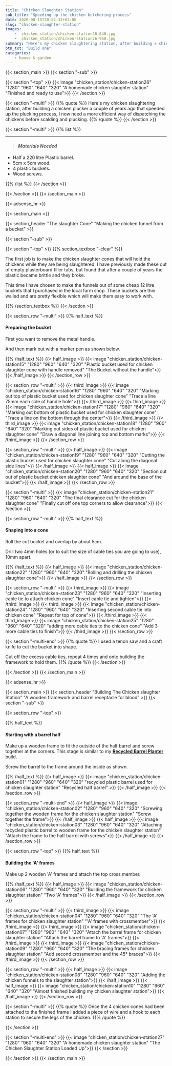 ```yaml
---
title: "Chicken Slaughter Station"
sub_title: "Speeding up the chicken butchering process"
date: 2020-08-15T20:52:32+02:00
slug: "chicken-slaughter-station"
images:
    -  chicken_station/chicken-station26-640.jpg
    -  chicken_station/chicken-station26-960.jpg
summary: "Here's my chicken slaughtering station, after building a chicken plucker a couple of years ago that speeded up the plucking process, I now need a more e..."
btn_txt: "Build one"
categories:
    - house & garden
---
```


{{< section_main >}}
{{< section "-sub" >}}

{{< section "-top" >}}
{{< image "chicken_station/chicken-station26" "1280" "960" "640" "320" "A homemade chicken slaughter station" "Finished and ready to use">}}
{{< /section >}}

{{< section "-multi" >}}
{{% quote %}}
Here's my chicken slaughtering station, after building a chicken plucker a couple of years ago that speeded up the plucking process, I now need a more efficient way of dispatching the chickens before scalding and plucking.
{{% /quote %}}
{{< /section >}}

{{< section "-multi" >}}
{{% list %}}

***

> #### ***Materials Needed***

- Half a 220 litre Plastic barrel.
- 5cm x 5cm wood.
- 4 plastic buckets.
- Wood screws.

{{% /list %}}
{{< /section >}}

{{< /section >}}
{{< /section_main >}}

{{< adsense_hr >}}

{{< section_main >}}

{{< section_header "The slaughter Cone" "Making the chicken funnel from a bucket" >}}

{{< section "-sub" >}}

{{< section "-top" >}}
{{% section_textbox "-clear" %}}

The first job is to make the chicken slaughter cones that will hold the chickens while they are being slaughtered. I have previously made these out of empty plasterboard filler tubs, but found that after a couple of years the plastic became brittle and they broke.

This time I have chosen to make the funnels out of some cheap 12 litre buckets that I purchased in the local farm shop. These buckets are thin walled and are pretty flexible which will make them easy to work with.

{{% /section_textbox %}}
{{< /section >}}

{{< section_row "-multi" >}}
{{% half_text %}}

#### Preparing the bucket

First you want to remove the metal handle.

And then mark out with a marker pen as shown below.

{{% /half_text %}}
{{< half_image >}}
{{< image "chicken_station/chicken-station15" "1280" "960" "640" "320" "Plastic bucket used for chicken slaughter cone with handle removed" "The Bucket without the handle">}}
{{< /half_image >}}
{{< /section_row >}}

{{< section_row "-multi" >}}
{{< third_image >}}
{{< image "chicken_station/chicken-station16" "1280" "960" "640" "320" "Marking out top of plastic bucket used for chicken slaughter cone" "Trace a line 75mm each side of handle hole">}}
{{< /third_image >}}
{{< third_image >}}
{{< image "chicken_station/chicken-station17" "1280" "960" "640" "320" "Marking out bottom of plastic bucket used for chicken slaughter cone" "Trace a line on the bottom through the center">}}
{{< /third_image >}}
{{< third_image >}}
{{< image "chicken_station/chicken-station18" "1280" "960" "640" "320" "Marking out sides of plastic bucket used for chicken slaughter cone" "Draw a diagonal line joining top and bottom marks">}}
{{< /third_image >}}
{{< /section_row >}}

{{< section_row "-multi" >}}
{{< half_image >}}
{{< image "chicken_station/chicken-station19" "1280" "960" "640" "320" "Cutting the plastic bucket used for chicken slaughter cone" "Cut along the diagonal side lines">}}
{{< /half_image >}}
{{< half_image >}}
{{< image "chicken_station/chicken-station20" "1280" "960" "640" "320" "Section cut out of plastic bucket chicken slaughter cone" "And around the base of the bucket">}}
{{< /half_image >}}
{{< /section_row >}}

{{< section "-multi" >}}
{{< image "chicken_station/chicken-station21" "1280" "960" "640" "320" "The final clearance cut for the chicken slaughter cone" "Finally cut off one top corners to allow clearance">}}
{{< /section >}}

{{< section_row "-multi" >}}
{{% half_text %}}

#### Shaping into a cone

Roll the cut bucket and overlap by about 5cm.

Drill two 4mm holes (or to suit the size of cable ties you are going to use), 10mm apart.

{{% /half_text %}}
{{< half_image >}}
{{< image "chicken_station/chicken-station22" "1280" "960" "640" "320" "Rolling and drilling the chicken slaughter cone">}}
{{< /half_image >}}
{{< /section_row >}}

{{< section_row "-multi" >}}
{{< third_image >}}
{{< image "chicken_station/chicken-station23" "1280" "960" "640" "320" "Inserting cable tie to attach chicken cone" "Insert cable tie and tighten">}}
{{< /third_image >}}
{{< third_image >}}
{{< image "chicken_station/chicken-station24" "1280" "960" "640" "320" "Inserting second cable tie into chicken cone" "Repeat for top of cone">}}
{{< /third_image >}}
{{< third_image >}}
{{< image "chicken_station/chicken-station25" "1280" "960" "640" "320" "adding more cable ties to the chicken cone" "Add 3 more cable ties to finish">}}
{{< /third_image >}}
{{< /section_row >}}

{{< section "-multi-end" >}}
{{% quote %}}
I used a tenon saw and a craft knife to cut the bucket into shape.

Cut off the excess cable ties, repeat 4 times and onto building the framework to hold them.
{{% /quote %}}
{{< /section >}}

{{< /section >}}
{{< /section_main >}}

{{< adsense_hr >}}

{{< section_main >}}
{{< section_header "Building The Chicken slaughter Station" "A wooden framework and barrel receptacle for blood" >}}
{{< section "-sub" >}}

{{< section_row "-top" >}}

{{% half_text %}}

#### Starting with a barrel half

Make up a wooden frame to fit the outside of the half barrel and screw together at the corners. This stage is similar to my **[Recycled Barrel Planter]("recycling-plastic-barrel-as-a-planter" "My recycled barrel planter build")** build.

Screw the barrel to the frame around the inside as shown.

{{% /half_text %}}
{{< half_image >}}
{{< image "chicken_station/chicken-station01" "1280" "960" "640" "320" "recycled plastic barrel used for chicken slaughter station" "Recycled half barrel" >}}
{{< /half_image >}}
{{< /section_row >}}

{{< section_row "-multi-end" >}}
{{< half_image >}}
{{< image "chicken_station/chicken-station02" "1280" "960" "640" "320" "Screwing together the wooden frame for the chicken slaughter station" "Screw together the frame">}}
{{< /half_image >}}
{{< half_image >}}
{{< image "chicken_station/chicken-station03" "1280" "960" "640" "320" "Attaching recycled plastic barrel to wooden frame for the chicken slaughter station" "Attach the frame to the half barrel with screws">}}
{{< /half_image >}}
{{< /section_row >}}

{{< section_row "-top" >}}
{{% half_text %}}

#### Building the 'A' frames

Make up 2 wooden 'A' frames and attach the top cross member. 

{{% /half_text %}}
{{< half_image >}}
{{< image "chicken_station/chicken-station06" "1280" "960" "640" "320" "Building the framework for chicken slaughter station" "Two 'A' frames">}}
{{< /half_image >}}
{{< /section_row >}}

{{< section_row "-multi" >}}
{{< third_image >}}
{{< image "chicken_station/chicken-station04" "1280" "960" "640" "320" "The 'A' frames for chicken slaughter station" "'A' frames with crossmember">}}
{{< /third_image >}}
{{< third_image >}}
{{< image "chicken_station/chicken-station07" "1280" "960" "640" "320" "Attach the barrel frame for chicken slaughter station" "Attach the barrel frame to 'A' frames">}}
{{< /third_image >}}
{{< third_image >}}
{{< image "chicken_station/chicken-station09" "1280" "960" "640" "320" "The bracing frames for chicken slaughter station" "Add second crossmember and the 45° braces">}}
{{< /third_image >}}
{{< /section_row >}}

{{< section_row "-multi" >}}
{{< half_image >}}
{{< image "chicken_station/chicken-station08" "1280" "960" "640" "320" "Adding the chicken funnels to the slaughter station">}}
{{< /half_image >}}
{{< half_image >}}
{{< image "chicken_station/chicken-station10" "1280" "960" "640" "320" "Almost finished building my chicken slaughter station">}}
{{< /half_image >}}
{{< /section_row >}}

{{< section "-multi" >}}
{{% quote %}}
Once the 4 chicken cones had been attached to the finished frame I added a piece of wire and a hook to each station to secure the legs of the chicken.
{{% /quote %}}

{{< /section >}}

{{< section "-multi-end" >}}
{{< image "chicken_station/chicken-station27" "1280" "960" "640" "320" "A homemade chicken slaughter station" "The Chicken Slaughter Station Loaded Up">}}
{{< /section >}}

{{< /section >}}
{{< /section_main >}}
